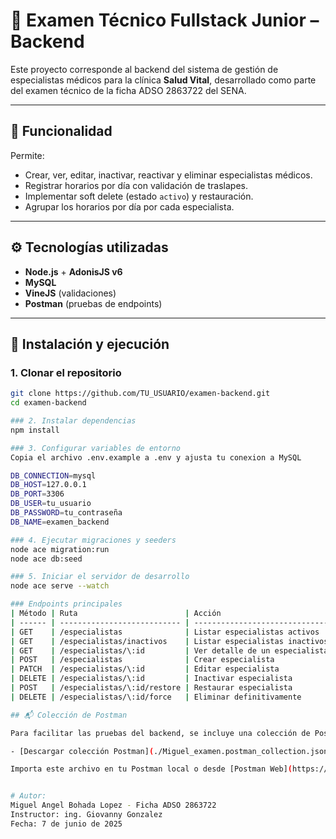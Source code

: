 # 🏥 Examen Técnico Fullstack Junior – Backend

Este proyecto corresponde al backend del sistema de gestión de especialistas médicos para la clínica **Salud Vital**, desarrollado como parte del examen técnico de la ficha ADSO 2863722 del SENA.

---

## 📌 Funcionalidad

Permite:
- Crear, ver, editar, inactivar, reactivar y eliminar especialistas médicos.
- Registrar horarios por día con validación de traslapes.
- Implementar soft delete (estado `activo`) y restauración.
- Agrupar los horarios por día por cada especialista.

---

## ⚙️ Tecnologías utilizadas

- **Node.js** + **AdonisJS v6**
- **MySQL**
- **VineJS** (validaciones)
- **Postman** (pruebas de endpoints)

---

## 🚀 Instalación y ejecución

### 1. Clonar el repositorio
```bash
git clone https://github.com/TU_USUARIO/examen-backend.git
cd examen-backend

### 2. Instalar dependencias
npm install

### 3. Configurar variables de entorno
Copia el archivo .env.example a .env y ajusta tu conexion a MySQL

DB_CONNECTION=mysql
DB_HOST=127.0.0.1
DB_PORT=3306
DB_USER=tu_usuario
DB_PASSWORD=tu_contraseña
DB_NAME=examen_backend

### 4. Ejecutar migraciones y seeders
node ace migration:run
node ace db:seed

### 5. Iniciar el servidor de desarrollo
node ace serve --watch

### Endpoints principales
| Método | Ruta                        | Acción                         |
| ------ | --------------------------- | ------------------------------ |
| GET    | /especialistas              | Listar especialistas activos   |
| GET    | /especialistas/inactivos    | Listar especialistas inactivos |
| GET    | /especialistas/\:id         | Ver detalle de un especialista |
| POST   | /especialistas              | Crear especialista             |
| PATCH  | /especialistas/\:id         | Editar especialista            |
| DELETE | /especialistas/\:id         | Inactivar especialista         |
| POST   | /especialistas/\:id/restore | Restaurar especialista         |
| DELETE | /especialistas/\:id/force   | Eliminar definitivamente       |

## 📬 Colección de Postman

Para facilitar las pruebas del backend, se incluye una colección de Postman con todas las rutas disponibles:

- [Descargar colección Postman](./Miguel_examen.postman_collection.json)

Importa este archivo en tu Postman local o desde [Postman Web](https://web.postman.co) para comenzar a probar las rutas de forma inmediata.


# Autor:
Miguel Angel Bohada Lopez - Ficha ADSO 2863722
Instructor: ing. Giovanny Gonzalez
Fecha: 7 de junio de 2025
